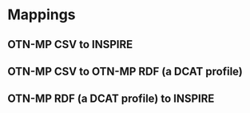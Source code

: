 # Mappings

## OTN-MP CSV to INSPIRE

## OTN-MP CSV to OTN-MP RDF (a DCAT profile)

## OTN-MP RDF (a DCAT profile) to INSPIRE
